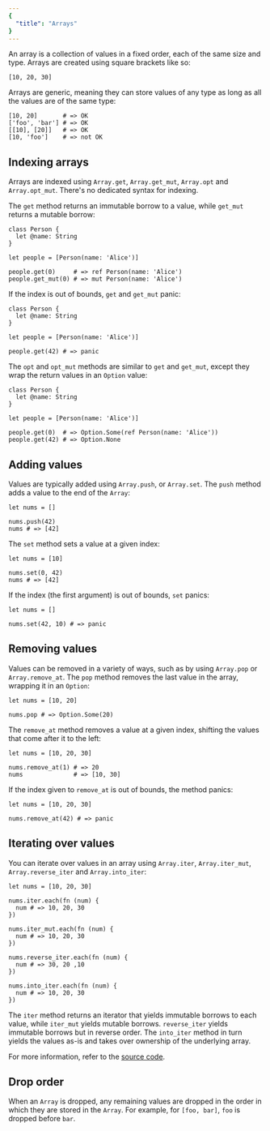 ```yaml
---
{
  "title": "Arrays"
}
---
```


An array is a collection of values in a fixed order, each of the same size and
type. Arrays are created using square brackets like so:

```inko
[10, 20, 30]
```

Arrays are generic, meaning they can store values of any type as long as all the
values are of the same type:

```inko
[10, 20]       # => OK
['foo', 'bar'] # => OK
[[10], [20]]   # => OK
[10, 'foo']    # => not OK
```

## Indexing arrays

Arrays are indexed using `Array.get`, `Array.get_mut`, `Array.opt` and
`Array.opt_mut`. There's no dedicated syntax for indexing.

The `get` method returns an immutable borrow to a value, while `get_mut` returns
a mutable borrow:

```inko
class Person {
  let @name: String
}

let people = [Person(name: 'Alice')]

people.get(0)     # => ref Person(name: 'Alice')
people.get_mut(0) # => mut Person(name: 'Alice')
```

If the index is out of bounds, `get` and `get_mut` panic:

```inko
class Person {
  let @name: String
}

let people = [Person(name: 'Alice')]

people.get(42) # => panic
```

The `opt` and `opt_mut` methods are similar to `get` and `get_mut`, except they
wrap the return values in an `Option` value:

```inko
class Person {
  let @name: String
}

let people = [Person(name: 'Alice')]

people.get(0)  # => Option.Some(ref Person(name: 'Alice'))
people.get(42) # => Option.None
```

## Adding values

Values are typically added using `Array.push`, or `Array.set`. The `push` method
adds a value to the end of the `Array`:

```inko
let nums = []

nums.push(42)
nums # => [42]
```

The `set` method sets a value at a given index:

```inko
let nums = [10]

nums.set(0, 42)
nums # => [42]
```

If the index (the first argument) is out of bounds, `set` panics:

```inko
let nums = []

nums.set(42, 10) # => panic
```

## Removing values

Values can be removed in a variety of ways, such as by using `Array.pop` or
`Array.remove_at`. The `pop` method removes the last value in the array,
wrapping it in an `Option`:

```inko
let nums = [10, 20]

nums.pop # => Option.Some(20)
```

The `remove_at` method removes a value at a given index, shifting the values
that come after it to the left:

```inko
let nums = [10, 20, 30]

nums.remove_at(1) # => 20
nums              # => [10, 30]
```

If the index given to `remove_at` is out of bounds, the method panics:

```inko
let nums = [10, 20, 30]

nums.remove_at(42) # => panic
```

## Iterating over values

You can iterate over values in an array using `Array.iter`, `Array.iter_mut`,
`Array.reverse_iter` and `Array.into_iter`:

```inko
let nums = [10, 20, 30]

nums.iter.each(fn (num) {
  num # => 10, 20, 30
})

nums.iter_mut.each(fn (num) {
  num # => 10, 20, 30
})

nums.reverse_iter.each(fn (num) {
  num # => 30, 20 ,10
})

nums.into_iter.each(fn (num) {
  num # => 10, 20, 30
})
```

The `iter` method returns an iterator that yields immutable borrows to each
value, while `iter_mut` yields mutable borrows. `reverse_iter` yields immutable
borrows but in reverse order. The `into_iter` method in turn yields the values
as-is and takes over ownership of the underlying array.

For more information, refer to the [source
code](https://github.com/inko-lang/inko/blob/main/std/src/std/array.inko).

## Drop order

When an `Array` is dropped, any remaining values are dropped in the order in
which they are stored in the `Array`. For example, for `[foo, bar]`, `foo` is
dropped before `bar`.
